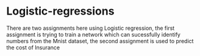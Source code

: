 # Logistic-regressions
There are two assignments here using Logistic regression, the first assignment is trying to train a network which can sucessfully identify numbers from the Mnist dataset, the second assignment is used to predict the cost of Insurance
